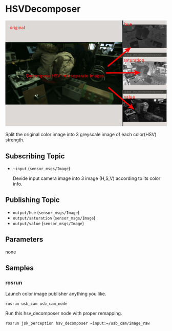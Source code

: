 # HSVDecomposer
![](images/hsv_decomposer_sample_image.png)

Split the original color image into 3 greyscale image of each color(HSV) strength.

## Subscribing Topic
* `~input` (`sensor_msgs/Image`)

  Devide input camera image into 3 image (H,S,V) according to its color info.

## Publishing Topic
* `output/hue` (`sensor_msgs/Image`)
* `output/saturation` (`sensor_msgs/Image`)
* `output/value` (`sensor_msgs/Image`)

## Parameters
none

## Samples

### rosrun
Launch color image publisher anything you like.

```
rosrun usb_cam usb_cam_node
```
Run this hsv_decomposer node with proper remapping.

```
rosrun jsk_perception hsv_decomposer ~input:=/usb_cam/image_raw
```
